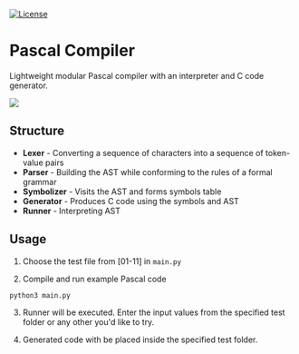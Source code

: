 [![License](https://img.shields.io/badge/License-Apache%202.0-blue.svg)](https://opensource.org/licenses/Apache-2.0)

# Pascal Compiler
Lightweight modular Pascal compiler with an interpreter and C code generator.

<img src="https://i.postimg.cc/SNmFQ6X0/pp-01.png"/>

## Structure
* **Lexer** - Converting a sequence of characters into a sequence of token-value pairs
* **Parser** - Building the AST while conforming to the rules of a formal grammar
* **Symbolizer** - Visits the AST and forms symbols table
* **Generator** - Produces C code using the symbols and AST
* **Runner** - Interpreting AST

## Usage

1. Choose the test file from [01-11] in ```main.py```

2. Compile and run example Pascal code
```bash
python3 main.py
```

3. Runner will be executed. Enter the input values from the specified test folder or any other you'd like to try.

4. Generated code with be placed inside the specified test folder.
